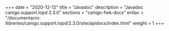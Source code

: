 +++
date        = "2020-12-12"
title       = "Javadoc"
description = "Javadoc canigo.support.lopd 2.3.0"
sections    = "canigo-fwk-docs"
enllac		= "/documentacio-llibreries/canigo.support.lopd/2.3.0/site/apidocs/index.html"
weight		= 1
+++
